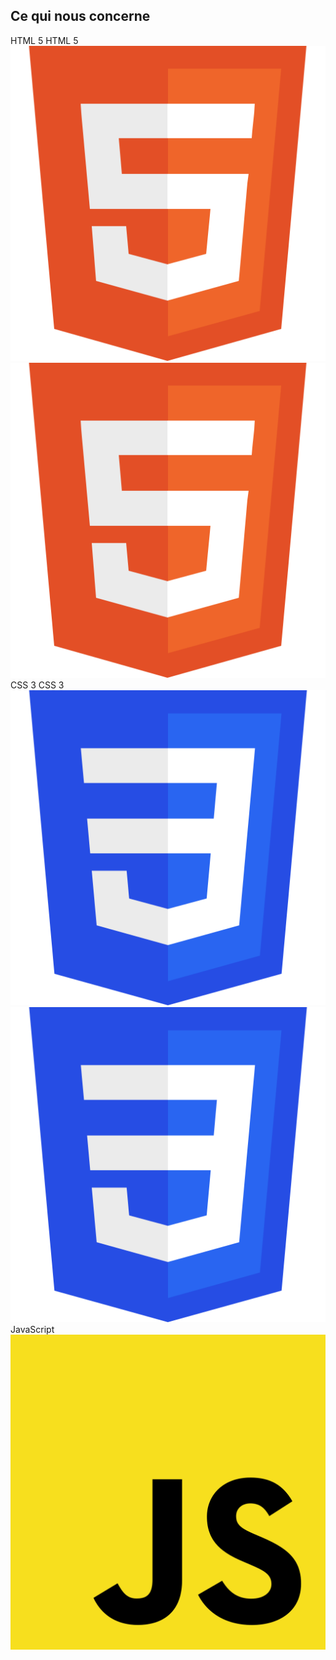 <h2>Ce qui nous concerne</h2>
<div class="space-around">
    <span style="width: 30%" class="vertical-center">
        <div class="r-stack">
            <span class="fragment fade-out" data-fragment-index="1">HTML 5</span>
            <span class="fragment line-through" data-fragment-index="1">HTML 5</span>
        </div>
        <div class="r-stack">
            <img src="../images/HTML5_logo.svg" alt="CSS3 Logo" class="fragment fade-out" data-fragment-index="1" />
            <img src="../images/HTML5_logo.svg" alt="CSS3 Logo" class="fragment grayscale" data-fragment-index="1"/>
        </div>
    </span>
    <span style="width: 30%" class="vertical-center">
        <div class="r-stack">
            <span class="fragment fade-out" data-fragment-index="1">CSS 3</span>
            <span class="fragment line-through" data-fragment-index="1">CSS 3</span>
        </div>
        <div class="r-stack">
            <img src="../images/CSS3_logo.svg" alt="CSS3 Logo" class="fragment fade-out" data-fragment-index="1" />
            <img src="../images/CSS3_logo.svg" alt="CSS3 Logo" class="fragment grayscale" data-fragment-index="1"/>
        </div>
    </span>
    <span style="width: 30%" class="vertical-center">
        <div class="r-stack">
            <span>JavaScript</span> 
        </div>
        <div class="r-stack">
            <img src="../images/JavaScript_logo.svg" alt="CSS3 Logo"/>
        </div>
    </span>
</div>
